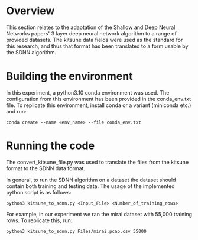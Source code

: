 # Overview

This section relates to the adaptation of the Shallow and Deep Neural Networks papers' 3 layer deep neural network algorithm to a range of provided datasets. The kitsune data fields were used as the standard for this research, and thus that format has been translated to a form usable by the SDNN algorithm. 

# Building the environment

In this experiment, a python3.10 conda environment was used. The configuration from this environment has been provided in the conda_env.txt file. To replicate this environment, install conda or a variant (miniconda etc.) and run: 

`conda create --name <env_name> --file conda_env.txt`

# Running the code 

The convert_kitsune_file.py was used to translate the files from the kitsune format to the SDNN data format.

In general, to run the SDNN algorithm on a dataset the dataset should contain both training and testing data. 
The usage of the implemented python script is as follows: 

`python3 kitsune_to_sdnn.py <Input_File> <Number_of_training_rows>`

For example, in our experiment we ran the mirai dataset with 55,000 training rows. To replicate this, run: 

`python3 kitsune_to_sdnn.py Files/mirai.pcap.csv 55000`